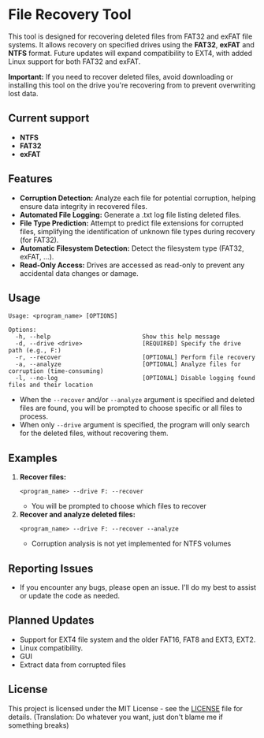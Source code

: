 # File Recovery Tool

This tool is designed for recovering deleted files from FAT32 and exFAT file systems. It allows recovery on specified drives using the **FAT32**, **exFAT** and **NTFS** format. Future updates will expand compatibility to EXT4, with added Linux support for both FAT32 and exFAT.

**Important:** If you need to recover deleted files, avoid downloading or installing this tool on the drive you're recovering from to prevent overwriting lost data.

## Current support
- **NTFS**
- **FAT32**
- **exFAT**


## Features
- **Corruption Detection:** Analyze each file for potential corruption, helping ensure data integrity in recovered files.
- **Automated File Logging:** Generate a .txt log file listing deleted files.
- **File Type Prediction:** Attempt to predict file extensions for corrupted files, simplifying the identification of unknown file types during recovery (for FAT32).
- **Automatic Filesystem Detection:**  Detect the filesystem type (FAT32, exFAT, ...).
- **Read-Only Access:** Drives are accessed as read-only to prevent any accidental data changes or damage.

## Usage

```
Usage: <program_name> [OPTIONS]

Options:
  -h, --help                          Show this help message
  -d, --drive <drive>                 [REQUIRED] Specify the drive path (e.g., F:)
  -r, --recover                       [OPTIONAL] Perform file recovery
  -a, --analyze                       [OPTIONAL] Analyze files for corruption (time-consuming)
  -l, --no-log                        [OPTIONAL] Disable logging found files and their location
```
* When the `--recover` and/or `--analyze` argument is specified and deleted files are found, you will be prompted to choose specific or all files to process.
* When only `--drive` argument is specified, the program will only search for the deleted files, without recovering them.

## Examples

1. **Recover files:**
    ```
    <program_name> --drive F: --recover
    ```
    - You will be prompted to choose which files to recover
2. **Recover and analyze deleted files:**
    ```
    <program_name> --drive F: --recover --analyze
    ```
    - Corruption analysis is not yet implemented for NTFS volumes

## Reporting Issues
-  If you encounter any bugs, please open an issue. I'll do my best to assist or update the code as needed.

## Planned Updates
- Support for EXT4 file system and the older FAT16, FAT8 and EXT3, EXT2.
- Linux compatibility.
- GUI
- Extract data from corrupted files

## License

This project is licensed under the MIT License - see the [LICENSE](https://github.com/deityyGH/DataRecoveryTool_Dev/blob/main/LICENSE) file for details. (Translation: Do whatever you want, just don't blame me if something breaks)
